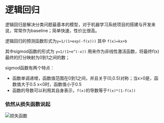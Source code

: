逻辑回归
====
逻辑回归是解决分类问题最基本的模型，对于机器学习系统项目的搭建与开发来说，常常作为baseline；简单快速，性价比很高。

逻辑回归的预测函数形式为```y=1/(1+exp(-f(x)))``` 其中 ```f(x)=kx+b```

其中sigmod函数的形式为 ```y=1/(1+e^(-x))```  用来作为非线性激活函数，将最终f(x)最终的打分映射为0到1之间的数；

sigmod函数有两个特点：
- 函数单调递增，函数值范围在0到1之间，并且关于(0,0.5)对称；当x>0是，函数值大于0.5 x<0时，函数值小于0.5
- 函数的导数可以利用其自身表示，```f(x)```的导数等于```f(x)*(1-f(x))```

### 依然从损失函数说起 ###
![损失函数](/docs/ml/images/3-1)
